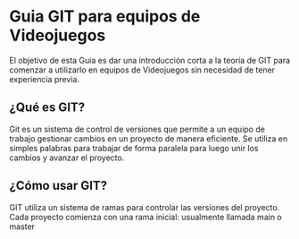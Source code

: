 # Guia GIT para equipos de Videojuegos

El objetivo de esta Guia es dar una introducción corta a la teoría de GIT para comenzar a utilizarlo en equipos de Videojuegos sin necesidad de tener experiencia previa.

## ¿Qué es GIT?
Git es un sistema de control de versiones que permite a un equipo de trabajo gestionar cambios en un proyecto de manera eficiente. Se utiliza en simples palabras para trabajar de forma paralela para luego unir los cambios y avanzar el proyecto.


## ¿Cómo usar GIT?
GIT utiliza un sistema de ramas para controlar las versiones del proyecto. Cada proyecto comienza con una rama inicial: usualmente llamada main o master






